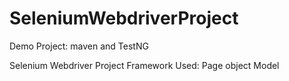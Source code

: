 # SeleniumWebdriverProject
Demo Project: maven and TestNG

Selenium Webdriver Project 
Framework Used: Page object Model
